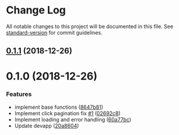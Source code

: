 # Change Log

All notable changes to this project will be documented in this file. See [standard-version](https://github.com/conventional-changelog/standard-version) for commit guidelines.

<a name="0.1.1"></a>
## [0.1.1](https://github.com/potato4d/kamishibai/compare/v0.1.0...v0.1.1) (2018-12-26)



<a name="0.1.0"></a>
# 0.1.0 (2018-12-26)


### Features

* implement base functions ([8647b81](https://github.com/potato4d/kamishibai/commit/8647b81))
* Implement click pagination fix [#1](https://github.com/potato4d/kamishibai/issues/1) ([02692c8](https://github.com/potato4d/kamishibai/commit/02692c8))
* Implement loading and error handling ([60a77bc](https://github.com/potato4d/kamishibai/commit/60a77bc))
* Update devapp ([20a8604](https://github.com/potato4d/kamishibai/commit/20a8604))
